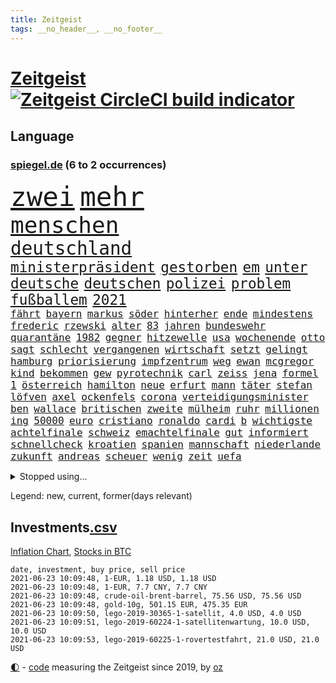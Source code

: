 ```yaml
---
title: Zeitgeist
tags: __no_header__, __no_footer__
---
```


# [Zeitgeist](https://oliz.io/zeitgeist/) [![Zeitgeist CircleCI build indicator](https://circleci.com/gh/ooz/zeitgeist.svg?style=shield)](https://circleci.com/gh/ooz/zeitgeist)

## Language

<h3><a href="https://www.spiegel.de" target="_blank">spiegel.de</a> (6 to 2 occurrences)</h3>
<p style="font-family:monospace">
<span style="font-size:32pt"><a href="news_links.html#zwei" class="current">zwei</a></span>
<span style="font-size:32pt"><a href="news_links.html#mehr" class="current">mehr</a></span>
<br>
<span style="font-size:27pt"><a href="news_links.html#menschen" class="current">menschen</a></span>
<br>
<span style="font-size:22pt"><a href="news_links.html#deutschland" class="current">deutschland</a></span>
<br>
<span style="font-size:17pt"><a href="news_links.html#ministerpräsident" class="current">ministerpräsident</a></span>
<span style="font-size:17pt"><a href="news_links.html#gestorben" class="current">gestorben</a></span>
<span style="font-size:17pt"><a href="news_links.html#em" class="current">em</a></span>
<span style="font-size:17pt"><a href="news_links.html#unter" class="current">unter</a></span>
<span style="font-size:17pt"><a href="news_links.html#deutsche" class="current">deutsche</a></span>
<span style="font-size:17pt"><a href="news_links.html#deutschen" class="current">deutschen</a></span>
<span style="font-size:17pt"><a href="news_links.html#polizei" class="current">polizei</a></span>
<span style="font-size:17pt"><a href="news_links.html#problem" class="current">problem</a></span>
<span style="font-size:17pt"><a href="news_links.html#fußballem" class="current">fußballem</a></span>
<span style="font-size:17pt"><a href="news_links.html#2021" class="current">2021</a></span>
<br>
<span style="font-size:12pt"><a href="news_links.html#fährt" class="current">fährt</a></span>
<span style="font-size:12pt"><a href="news_links.html#bayern" class="current">bayern</a></span>
<span style="font-size:12pt"><a href="news_links.html#markus" class="current">markus</a></span>
<span style="font-size:12pt"><a href="news_links.html#söder" class="current">söder</a></span>
<span style="font-size:12pt"><a href="news_links.html#hinterher" class="current">hinterher</a></span>
<span style="font-size:12pt"><a href="news_links.html#ende" class="current">ende</a></span>
<span style="font-size:12pt"><a href="news_links.html#mindestens" class="current">mindestens</a></span>
<span style="font-size:12pt"><a href="news_links.html#frederic" class="new">frederic</a></span>
<span style="font-size:12pt"><a href="news_links.html#rzewski" class="new">rzewski</a></span>
<span style="font-size:12pt"><a href="news_links.html#alter" class="current">alter</a></span>
<span style="font-size:12pt"><a href="news_links.html#83" class="current">83</a></span>
<span style="font-size:12pt"><a href="news_links.html#jahren" class="current">jahren</a></span>
<span style="font-size:12pt"><a href="news_links.html#bundeswehr" class="current">bundeswehr</a></span>
<span style="font-size:12pt"><a href="news_links.html#quarantäne" class="current">quarantäne</a></span>
<span style="font-size:12pt"><a href="news_links.html#1982" class="new">1982</a></span>
<span style="font-size:12pt"><a href="news_links.html#gegner" class="current">gegner</a></span>
<span style="font-size:12pt"><a href="news_links.html#hitzewelle" class="current">hitzewelle</a></span>
<span style="font-size:12pt"><a href="news_links.html#usa" class="current">usa</a></span>
<span style="font-size:12pt"><a href="news_links.html#wochenende" class="current">wochenende</a></span>
<span style="font-size:12pt"><a href="news_links.html#otto" class="current">otto</a></span>
<span style="font-size:12pt"><a href="news_links.html#sagt" class="current">sagt</a></span>
<span style="font-size:12pt"><a href="news_links.html#schlecht" class="current">schlecht</a></span>
<span style="font-size:12pt"><a href="news_links.html#vergangenen" class="current">vergangenen</a></span>
<span style="font-size:12pt"><a href="news_links.html#wirtschaft" class="current">wirtschaft</a></span>
<span style="font-size:12pt"><a href="news_links.html#setzt" class="current">setzt</a></span>
<span style="font-size:12pt"><a href="news_links.html#gelingt" class="current">gelingt</a></span>
<span style="font-size:12pt"><a href="news_links.html#hamburg" class="current">hamburg</a></span>
<span style="font-size:12pt"><a href="news_links.html#priorisierung" class="current">priorisierung</a></span>
<span style="font-size:12pt"><a href="news_links.html#impfzentrum" class="current">impfzentrum</a></span>
<span style="font-size:12pt"><a href="news_links.html#weg" class="current">weg</a></span>
<span style="font-size:12pt"><a href="news_links.html#ewan" class="current">ewan</a></span>
<span style="font-size:12pt"><a href="news_links.html#mcgregor" class="new">mcgregor</a></span>
<span style="font-size:12pt"><a href="news_links.html#kind" class="current">kind</a></span>
<span style="font-size:12pt"><a href="news_links.html#bekommen" class="current">bekommen</a></span>
<span style="font-size:12pt"><a href="news_links.html#gew" class="current">gew</a></span>
<span style="font-size:12pt"><a href="news_links.html#pyrotechnik" class="current">pyrotechnik</a></span>
<span style="font-size:12pt"><a href="news_links.html#carl" class="current">carl</a></span>
<span style="font-size:12pt"><a href="news_links.html#zeiss" class="new">zeiss</a></span>
<span style="font-size:12pt"><a href="news_links.html#jena" class="current">jena</a></span>
<span style="font-size:12pt"><a href="news_links.html#formel" class="current">formel</a></span>
<span style="font-size:12pt"><a href="news_links.html#1" class="current">1</a></span>
<span style="font-size:12pt"><a href="news_links.html#österreich" class="current">österreich</a></span>
<span style="font-size:12pt"><a href="news_links.html#hamilton" class="current">hamilton</a></span>
<span style="font-size:12pt"><a href="news_links.html#neue" class="current">neue</a></span>
<span style="font-size:12pt"><a href="news_links.html#erfurt" class="current">erfurt</a></span>
<span style="font-size:12pt"><a href="news_links.html#mann" class="current">mann</a></span>
<span style="font-size:12pt"><a href="news_links.html#täter" class="current">täter</a></span>
<span style="font-size:12pt"><a href="news_links.html#stefan" class="current">stefan</a></span>
<span style="font-size:12pt"><a href="news_links.html#löfven" class="new">löfven</a></span>
<span style="font-size:12pt"><a href="news_links.html#axel" class="new">axel</a></span>
<span style="font-size:12pt"><a href="news_links.html#ockenfels" class="new">ockenfels</a></span>
<span style="font-size:12pt"><a href="news_links.html#corona" class="current">corona</a></span>
<span style="font-size:12pt"><a href="news_links.html#verteidigungsminister" class="new">verteidigungsminister</a></span>
<span style="font-size:12pt"><a href="news_links.html#ben" class="current">ben</a></span>
<span style="font-size:12pt"><a href="news_links.html#wallace" class="new">wallace</a></span>
<span style="font-size:12pt"><a href="news_links.html#britischen" class="current">britischen</a></span>
<span style="font-size:12pt"><a href="news_links.html#zweite" class="current">zweite</a></span>
<span style="font-size:12pt"><a href="news_links.html#mülheim" class="current">mülheim</a></span>
<span style="font-size:12pt"><a href="news_links.html#ruhr" class="current">ruhr</a></span>
<span style="font-size:12pt"><a href="news_links.html#millionen" class="current">millionen</a></span>
<span style="font-size:12pt"><a href="news_links.html#ing" class="new">ing</a></span>
<span style="font-size:12pt"><a href="news_links.html#50000" class="current">50000</a></span>
<span style="font-size:12pt"><a href="news_links.html#euro" class="current">euro</a></span>
<span style="font-size:12pt"><a href="news_links.html#cristiano" class="current">cristiano</a></span>
<span style="font-size:12pt"><a href="news_links.html#ronaldo" class="current">ronaldo</a></span>
<span style="font-size:12pt"><a href="news_links.html#cardi" class="new">cardi</a></span>
<span style="font-size:12pt"><a href="news_links.html#b" class="current">b</a></span>
<span style="font-size:12pt"><a href="news_links.html#wichtigste" class="current">wichtigste</a></span>
<span style="font-size:12pt"><a href="news_links.html#achtelfinale" class="current">achtelfinale</a></span>
<span style="font-size:12pt"><a href="news_links.html#schweiz" class="current">schweiz</a></span>
<span style="font-size:12pt"><a href="news_links.html#emachtelfinale" class="new">emachtelfinale</a></span>
<span style="font-size:12pt"><a href="news_links.html#gut" class="current">gut</a></span>
<span style="font-size:12pt"><a href="news_links.html#informiert" class="current">informiert</a></span>
<span style="font-size:12pt"><a href="news_links.html#schnellcheck" class="current">schnellcheck</a></span>
<span style="font-size:12pt"><a href="news_links.html#kroatien" class="current">kroatien</a></span>
<span style="font-size:12pt"><a href="news_links.html#spanien" class="current">spanien</a></span>
<span style="font-size:12pt"><a href="news_links.html#mannschaft" class="current">mannschaft</a></span>
<span style="font-size:12pt"><a href="news_links.html#niederlande" class="current">niederlande</a></span>
<span style="font-size:12pt"><a href="news_links.html#zukunft" class="current">zukunft</a></span>
<span style="font-size:12pt"><a href="news_links.html#andreas" class="current">andreas</a></span>
<span style="font-size:12pt"><a href="news_links.html#scheuer" class="current">scheuer</a></span>
<span style="font-size:12pt"><a href="news_links.html#wenig" class="current">wenig</a></span>
<span style="font-size:12pt"><a href="news_links.html#zeit" class="current">zeit</a></span>
<span style="font-size:12pt"><a href="news_links.html#uefa" class="current">uefa</a></span>
</p>
<details>
<summary>Stopped using...</summary>
<p class="former" style="font-size:12pt">
juventus(250) nötig(250) turin(250) alarm(249) bundesamt(249) vorteil(249) wirkte(249) and(248) hinaus(248) missachtet(248) motto(248) tobt(248) unserem(248) bemühungen(247) einiges(247) eskalation(247) rief(247) tui(247) verteilt(247) 100000(246) alltag(246) angebliche(246) beschreibt(246) drosten(246) entlassung(246) erneuter(246) flick(246) hansi(246) hsv(246) jan(246) richter(246) spielzeit(246) untersuchungen(246) wege(246) 16jährige(245) badenwürttembergs(245) beamtin(245) betreiber(245) funktionieren(245) games(245) gekündigt(245) gleichstellung(245) islamischer(245) kandidat(245) kontrollieren(245) liste(245) liverpool(245) marcel(245) michelle(245) niederländische(245) niedersächsischen(245) notfalls(245) satelliten(245) terrormiliz(245) tottenham(245) ungewöhnlich(245) vertrauliche(245) verzögert(245) videobotschaft(245) vulkanausbruch(245) akt(244) annehmen(244) arktis(244) asche(244) atlético(244) einwohner(244) häuser(244) ikone(244) leverkusen(244) möglicher(244) schildert(244) warentest(244) öffentlichen(244) überwachung(244) anwältin(243) coronaquarantäne(243) einschränken(243) erziehung(243) gesundheitlichen(243) is(243) komplex(243) meinung(243) menge(243) schwächen(243) sicherte(243) spdpolitiker(243) toleranz(243) ungewöhnlicher(243) verlief(243) verschiedene(243) beteiligten(242) bundesligisten(242) coronainfizierte(242) debattiert(242) deutsch(242) einzig(242) erfahrungen(242) gaga(242) jung(242) jüngeren(242) kostenlose(242) lunge(242) offenbaren(242) russell(242) senat(242) verschärfung(242) verteidigungsministerin(242) widerspruch(242) wohngebiet(242) wuppertal(242) angesteckt(241) arbeiteten(241) bayer(241) botschaften(241) dahin(241) geldstrafe(241) grande(241) hinrichtung(241) infizierte(241) jüngste(241) kleineren(241) leer(241) schlechtesten(241) simon(241) stich(241) tourismus(241) verstärken(241) weltkrieg(241) zurückgetreten(241) aussichten(240) diskriminiert(240) gehören(240) gerufen(240) geschäften(240) günstiger(240) islam(240) lateinamerika(240) länderchefs(240) prinzessin(240) schmidt(240) seltenen(240) spieltag(240) studierenden(240) unterlag(240) verwirrung(240) vorsitz(240) worum(240) zweifelt(240) aldi(239) entdeckten(239) erfolgreiche(239) geringer(239) geschichten(239) herdenimmunität(239) lukas(239) positioniert(239) reul(239) sc(239) sprecherin(239) verfolgung(239) vergleicht(239) vermeiden(239) version(239) vorab(239) vorgesehen(239) woher(239) 79(238) arizona(238) bedrohte(238) bundesligavorschau(238) ersetzen(238) fanexperten(238) gefährlicher(238) geprüft(238) infizieren(238) jahresbeginn(238) kaputt(238) leicester(238) noten(238) oberlandesgericht(238) parteifreunde(238) rekordhoch(238) rom(238) schlagzeilen(238) steuer(238) tippen(238) trainieren(238) usjustizministerium(238) wichtiges(238) wichtigster(238) wohnhaus(238) zugegeben(238) überraschende(238) überwacht(238) 2500(237) 31(237) arbeitnehmer(237) deutschlandweit(237) geteilt(237) körperverletzung(237) leiten(237) lockt(237) lösungen(237) nawalnys(237) ostukraine(237) schalke(237) träumen(237) unterzahl(237) verpflichtung(237) verzweiflung(237) voraus(237) auswirken(236) denkbar(236) fritz(236) gesetzentwurf(236) gestohlener(236) instanz(236) kranke(236) phil(236) roten(236) tauchen(236) vermutet(236) virtuell(236) weißes(236) 04(235) eliten(235) gebiet(235) historische(235) informieren(235) leipzigs(235) mahmoud(235) raketen(235) symptome(235) universität(235) bewaffneter(234) blick(234) gefechte(234) gestrichen(234) schalkes(234) stadtteil(234) attentäter(233) befreien(233) bruch(233) erkrankt(233) gewinner(233) heran(233) honda(233) regierungspartei(233) salzburg(233) schloss(233) umstrittenem(233) vermeintlichen(233) übernahme(233) 17000(232) berüchtigten(232) braunschweig(232) covid19erkrankung(232) erschöpft(232) geländewagen(232) manipulierte(232) nordrheinwestfälischen(232) spanischer(232) unzählige(232) vermittlung(232) 3(231) 55(231) einzigen(231) gebilligt(231) gesundheitsämter(231) herrschen(231) möglichst(231) platzen(231) skepsis(231) staatsbürgerschaft(231) übersteigt(231) band(230) diebstahl(230) reagierten(230) reiste(230) segen(230) song(230) tiger(230) versuche(230) diskussionen(229) floyd(229) flüchtlingen(229) gelöst(229) model(229) tiefen(229) verlauf(229) wiederholt(229) beschränken(228) beteiligung(228) dir(228) homosexuelle(228) loch(228) punktet(228) verständigt(228) arabische(227) schwerem(227) verzeihung(227) zwischenzeitlich(227) 82(226) defensive(226) gestritten(226) konsum(226) psychologe(226) schusswaffen(226) sekunde(226) verbündeten(226) virtuellen(226) wirtz(226) übertragung(226) accounts(225) außerhalb(225) hob(225) zugelassenen(225) a1(224) boateng(224) bundesgesundheitsminister(224) erkrankten(224) heidi(224) jérôme(224) komplikationen(224) migrationshintergrund(224) präsidentin(224) verkehrsunfall(224) aufstand(223) bob(223) gekämpft(223) herzen(223) marsch(223) profite(223) sechzigerjahren(223) sicheren(223) verzweifelten(223) ansteckend(222) brennt(222) landete(222) träume(222) auktion(221) besitz(221) brandstiftung(221) gegnern(221) prompt(221) reduzieren(221) richard(221) schriftsteller(221) versagen(221) vorne(221) behalten(220) bett(220) erfassen(220) fassade(220) fehlern(220) motive(220) namhafte(220) ungleich(220) euparlamentarier(219) französischer(219) greuther(219) königsklasse(219) losgehen(219) menschliche(219) protestierten(219) spitzenreiter(219) these(219) verstanden(219) verträge(219) wohnort(219) 40000(218) begangen(218) drängte(218) erkranken(218) fortschritte(218) hbo(218) korruptionsvorwürfen(218) polizistin(218) rentner(218) telefon(218) wiederentdeckt(218) ähnliche(218) angeblicher(217) arminia(217) división(217) flüchtling(217) häftlinge(217) prescht(217) primera(217) prägt(217) weltkriegsbombe(217) anstiftung(216) bezeichnete(216) einschränkung(216) haag(216) stützt(216) wölfe(216) überfahren(216) freiwilligen(215) männlich(215) schrecken(215) trotzen(215) unterm(215) absteiger(214) feuert(214) gegenzug(214) profifußball(214) reinen(214) sichert(214) 140(213) angehen(213) anschlags(213) km/h(213) millionär(213) teilnahme(213) coronaauflagen(212) jacob(212) klimaziele(212) abstieg(211) boni(211) demo(211) einbruch(211) entscheidet(211) erweist(211) kinderpornografie(211) kräfte(211) mobilfunknetz(211) omar(211) tinder(211) verankern(211) boykottieren(210) dreieinhalb(210) haustür(210) kandidatur(210) niederländischen(210) schlugen(210) sportler(210) fehlender(209) karten(209) katja(209) notbremse(209) söhne(209) verständnis(209) klaasjan(208) ministerien(208) ariana(207) bangen(207) dc(207) demos(207) op(206) telefonat(206) dauert(205) explodierte(205) sturms(205) 80000(204) benötigen(204) emotionaler(204) günther(204) praxis(204) tücken(204) beschuldigte(203) reus(203) turnen(203) begehrten(202) enormen(202) erprobt(202) krawall(202) maradona(202) messenger(202) sofortige(202) fußballweltmeister(201) gespart(201) projekts(201) virusvariante(201) vogelgrippe(201) gegenmaßnahmen(200) gläubige(200) laufbahn(200) tiefpunkt(200) bewaffneten(199) reifen(198) reisekonzern(198) königreich(197) rodrigo(197) terroranschlags(197) covidpatienten(196) religiöse(196) einkaufen(195) erfolgreichen(195) geist(195) guatemala(195) prägte(195) dylan(194) konzert(194) nebenwirkungen(193) sämtliche(193) bbc(192) ungleichheit(192) desto(191) eisberg(191) dämpft(190) existenz(190) schnelltest(190) schweine(190) service(190) woods(190) empfinden(188) aussortiert(187) csupolitiker(187) dobrindt(187) geführte(187) bundespräsidenten(186) dichter(186) vergleichsweise(186) beratungen(185) derzeitigen(185) einsame(185) riesigen(185) tragischen(185) contest(184) psychischen(184) 85(183) faire(183) ländlichen(183) beschimpfte(182) discounter(182) fotografieren(182) rolf(182) würdigung(182) elfte(180) vereins(180) wmtitel(180) geiger(179) erzieher(178) marine(178) querdenkern(177) eintraf(176) geheime(176) verdachtsfall(176) zutage(176) formen(175) elliot(174) entfernen(174) page(174) protestierende(174) überstehen(174) 34jährige(173) einreiseregeln(173) interviews(173) prominenter(173) clever(171) flüchteten(171) befunden(170) aufstehen(169) ausweg(169) rächen(169) topform(169) beigetragen(168) hackern(168) klum(168) kolleginnen(168) angedeutet(167) brauchten(167) stromausfall(167) befreiungsschlag(166) vertuschen(166) oligarch(164) auslieferung(163) merklich(163) herrschaft(162) marokko(162) fluglinie(161) 450(160) kursiert(160) londons(160) schnelles(160) heidelberg(159) instituts(159) lava(159) vulkane(159) quiz(158) charaktere(157) ema(157) motivation(157) bauarbeiten(156) curtius(156) geldtransporter(155) kantersieg(155) pandemielage(155) desaströse(154) schulkindern(154) weimar(154) bellevue(153) coronamutation(153) coronavariante(153) norditalien(153) perspektive(153) coronavakzinen(152) hoffnungsvoll(152) luxusuhren(152) commerzbank(150) irgendwie(150) 64jährige(149) israelin(149) verspielen(149) vorjahresvergleich(149) anreiz(148) flieger(148) israelis(148) zurückgehalten(148) gesamtsieg(147) mallorca(147) ausgegangen(145) erbeuten(145) gejagt(145) mau(145) texte(145) glücklicher(144) gefährlichsten(143) aufgebot(142) nachrichtenagentur(142) ausbeutung(141) deine(141) perseverance(141) tamtam(141) coronavirusvariante(140) eingehen(140) grenzregion(140) blaulicht(139) 105(138) positionieren(138) absolvieren(137) aushelfen(137) drangen(136) freilassen(136) hergestellt(136) medizinischen(136) scheideweg(136) wiedervereinigung(136) earth(135) zurückzudrängen(135) 46jähriger(134) franken(134) geltende(134) pfingsten(134) polizeiautos(134) championship(133) branson(132) juristische(132) ungerechtigkeit(132) schrumpfte(131) westliche(131) winslet(131) jenen(130) verschollen(130) anreize(129) auftraggeber(129) bereut(129) martens(129) leverkusens(128) schwachstelle(128) umarmung(128) entsprechenden(127) klappen(127) nachbarland(127) rotterdam(127) verleumdung(127) 111(126) albert(126) blutige(126) hochansteckende(126) lego(126) afrikanische(125) insider(124) leugnen(123) radsportler(123) verheißt(123) unwahrscheinlich(122) huntelaar(121) impfgipfel(121) meistern(121) al(120) lenkt(120) dubiose(119) neuwahl(119) schatz(119) abmachung(117) anweisungen(117) rechtmäßig(117) lahmgelegt(115) schleppt(115) trinkt(115) verendet(115) anrufe(114) archäologie(114) kandidiert(114) hintern(113) argumentiert(112) manifest(112) öffnungen(112) mordversuch(111) verleiht(111) missbrauchsfällen(110) schaulustige(110) vertreibt(110) aufmachen(109) bemerkung(109) zusagen(109) überzeugung(109) bekennen(108) jendrik(108) konkreter(108) schmeißt(108) unomenschenrechtsrat(108) börsengang(107) manson(107) marilyn(107) skandale(107) esc(106) gendergerechte(106) notwehr(106) regierungsfraktionen(106) inszenierte(105) junta(105) museen(105) umlaufbahn(105) ähneln(105) kapital(104) palästinensern(104) nationalgalerie(103) marktmacht(102) merkwürdig(102) mietpreise(102) rein(102) river(102) vereint(102) hate(101) hortet(101) nld(101) sternchen(101) coronalockdowns(100) großbrand(100) islamist(99) staatsfernsehen(99) vertragsauflösung(99) zweitgrößte(99) brustimplantate(98) lebenszeit(98) mutanten(98) rheinland(98) wiedereröffnung(98) bischof(97) epic(97) syriens(97) adm(96) stamm(96) parteikollege(95) pub(95) schiedsrichterinnen(95) verruf(95) briefbomben(94) entführung(94) hipp(94) latifa(94) verletzter(94) alassad(93) baschar(93) finanzierten(93) journalistische(93) leopoldo(93) missbrauchsvorwürfen(93) oberverwaltungsgericht(92) abgaben(91) elternhauses(91) lebenszeichen(91) unternimmt(91) wildnis(91) bauer(90) drogenhandel(90) flicks(90) handyspiel(90) marsrover(90) rosa(90) sammlern(90) ebnen(89) ordnungsgemäß(89) sonnigen(89) zeugenstand(89) emirstochter(88) anzeigt(87) berlinern(87) don't(87) drogengangs(87) erzwungene(87) export(87) feel(87) orchester(87) schulkind(87) verbots(87) verhältnissen(87) wilderer(87) biopic(86) eisen(86) unterschätzen(86) beendeten(85) gratulierte(85) militärregime(85) philosophin(85) unverständnis(85) warnstreiks(85) aufzuheben(84) blutiger(84) botschafterin(84) dreißig(84) kulturveranstaltungen(84) lucaapp(84) ärmsten(84) ölkonzern(84) baldigen(83) kleinparteien(83) kündigungen(83) nutzerinnen(83) pilotprojekt(83) provisionen(83) bender(82) dianainterview(82) erfreulich(82) wieviel(82) abstiegskandidaten(81) abwehren(81) armeechef(81) küken(81) rinder(81) seinetwegen(81) teilnehmenden(81) wagenknechtlager(81) abgewehrt(80) athen(80) binneni(80) farce(80) palästina(80) rechtsanwältin(80) senders(80) testament(80) wettstreit(80) geschäftsgebaren(79) angefeindet(78) coronaimpftermine(78) flugtaxis(78) frischem(78) geldgebern(78) impfpässe(78) jude(78) lästig(78) verewigt(78) wada(78) zugspitze(78) übernachten(78) einsehbar(77) erschlichen(77) kleckern(77) klotzen(77) ndr(77) nft(77) todestag(77) feiertag(76) pazifik(76) reservieren(76) bewirbt(75) cduabgeordnete(75) getöteten(75) sanft(75) sicherheitsauflagen(75) spielabsage(75) strippenzieher(75) verbotenen(75) wilderei(75) bescheidenheit(74) mini(74) nftauktion(74) prostituierte(74) angesteuert(73) berlinbrandenburg(73) duma(73) gitta(73) minenfeld(73) prinzipien(73) söldner(73) wagnergruppe(73) altersgruppen(72) anzutreten(72) coronaprotest(71) erleichterungen(71) erzbistums(71) heße(71) konjunkturerwartungen(71) studienergebnisse(71) zyklon(71) abzufedern(70) aufenthaltsort(70) gerd(70) thrombosen(70) coronatestergebnisse(69) fahrlässiger(69) steuerzahler(69) bundestrainers(68) entpuppte(68) saisonfinale(68) stolzen(68) bosch(67) essener(67) geflügelpest(67) gekracht(67) solarwinds(67) gastgewerbe(66) gesetzlich(66) unweit(66) weltberühmten(66) bieber(65) exsenator(65) franzjosef(65) overbeck(65) abfluss(64) buhlen(64) sofortiger(64) 2001(63) kontraproduktiv(63) negativer(63) hunderter(62) lasch(62) lavastrom(62) vehement(62) feuerzeug(61) nachziehen(61) zögern(61) äthiopische(61) european(60) gerücht(60) hilfreich(60) nebeneinkünften(60) tägliche(60) walking(60) bts(59) nachfahren(59) forciert(58) garcia(58) megadeal(58) raubzug(58) tvnow(58) videospielen(58) betriebsrat(57) dubiosen(57) floyds(57) forscht(57) kartellwächter(57) mitgliederzahlen(57) protestwelle(57) verkleidete(57) exporteure(56) fühle(56) gutgehen(56) modellprojekt(56) satellitenbilder(56) 1200(55) einklagen(55) hopp(55) krimineller(55) dmx(54) entmachtete(54) irina(54) vergebene(54) querdenken(53) samoa(53) softwarefirma(53) steinzeit(53) überraschungssieger(53) badischen(52) doktortitel(52) gespendete(52) leck(52) personengruppe(52) seltsamen(52) siegerin(52) spürt(52) tuberkulose(52) waldimir(52) dave(51) fügen(51) secret(51) sturmböen(51) zwölfjährigen(51) kühl(50) versanken(50) vertriebenen(50) ausgesperrt(49) bundeskanzlers(49) leiteten(49) realitytvstar(49) zwangsläufig(49) einsammeln(48) fantastisch(48) schlucken(48) abdullah(47) dead(47) impfling(47) mine(47) terrorist(47) fluch(46) zulassungshürden(46) dokuserie(45) gezielte(45) kampfjet(45) kraus(45) schlepper(45) zufriedener(45) koloniale(44) rechnung(44) bassist(43) einschreiten(43) rohani(43) schulnoten(43) veto(43) iwstudie(42) pekingkritiker(42) stetig(42) augsburgs(41) ausstrahlen(41) deeskalation(41) ernsthaft(41) fernsehsender(41) kortison(41) wahlkampfauftritt(41) ökosysteme(41) militärisch(39) trost(39) waffengesetz(39) irrt(38) planlos(38) rauchfrei(38) umzusetzen(38) arne(37) b1617(37) handelskammer(37) ukrainekrise(37) usabzug(37) angeführt(36) ballerina(36) fotofinish(36) geheiß(36) gesinnung(36) nahegelegt(36) vorentscheidung(36) bottas(35) fehlerfrei(35) optimal(35) prügelt(35) walters(35) aufrüstung(34) bedeute(34) chicago(34) hintermänner(34) legale(34) munitionslager(34) schmerzhaft(34) valtteri(34) außenministers(33) lampedusa(33) close(32) erfolgsfall(32) erschütterten(32) glenn(32) schauspielers(32) gen(31) monte(31) ablöse(30) einträge(30) geschleudert(30) hansa(30) hungersnot(30) klimagesetz(30) meisterfeier(30) notwendigen(30) cotrainer(29) freihandelsabkommen(29) grünes(29) ifogeschäftsklimaindex(29) landwirt(29) supermond(29) vollmond(29) wirtschaftsvertreter(29) berechnungen(28) dazn(28) dehm(28) diether(28) genesen(28) implodiert(28) opernsängerin(28) schwules(28) zügig(28) generationengerechtigkeit(27) luftschiffen(27) ungefähr(27) 1987(26) ausstatten(26) kinderimpfungen(26) lieferverzögerungen(26) norman(26) spdchefin(26) übten(26) 32jähriger(25) durchsuchung(25) gentechnikverfahren(25) krankenkasse(25) leni(25) mehrfachen(25) reyes(25) schmuggel(25) südkoreas(25) ungewollte(25) vorsitzender(25) comedysendung(24) dutzender(24) entfacht(24) gründerszene(24) markenrechte(24) ostberlin(24) regionalverbände(24) spitzenkandidatur(24) usvorbild(24) versanden(24) einfallen(23) folgten(23) hamiltons(23) impfberechtigten(23) itexperte(23) manipulation(23) youtubekanal(23) child(22) ferkel(22) tatwaffe(22) formulare(21) vereinbarkeit(21) bond(20) d'italia(20) giro(20) plastik(20) schwerste(20) verwandt(20) asphalt(19) assad(19) doppelter(19) cher(18) cyberangriff(18) emanuel(18) giftspritze(18) lieke(18) maurice(18) schnellstmöglich(18) spiegelanalyse(18) stadtschloss(18) beatrice(16) bundesfamilienministerin(16) durchbruch(16) eingebüßt(16) hartes(16) lesbische(16) melinda(16) nahost(16) westbrook(16) altbundespräsident(15) buchmann(15) fu(15) jetzigen(15) kitsch(15) militanten(15) packt(15) popcorn(15) basislager(14) erklimmen(14) feuerpause(14) großeltern(14) vorurteilen(14) zugeschlagen(14) 110000(13) 2040(13) ahmadinejad(13) krisenregion(13) luna(13) verbrechens(13) championsleaguetitel(12) luftschlägen(12) meisterkampf(12) schlauch(12) vermitteln(12) widersetzen(12) abgeschossen(11) bergetappe(11) fahndung(11) ferrari(11) geschwiegen(11) impfgegner(11) klose(11) miroslav(11) wally(11)
</p>
</details>
<p>Legend: <span class="new">new</span>, <span class="current">current</span>, <span class="former">former(days relevant)</span></p>

## Investments[.csv](investments.csv)

[Inflation Chart](https://inflationchart.com),
[Stocks in BTC](https://stonksinbtc.xyz/)

```
date, investment, buy price, sell price
2021-06-23 10:09:48, 1-EUR, 1.18 USD, 1.18 USD
2021-06-23 10:09:48, 1-EUR, 7.7 CNY, 7.7 CNY
2021-06-23 10:09:48, crude-oil-brent-barrel, 75.56 USD, 75.56 USD
2021-06-23 10:09:48, gold-10g, 501.15 EUR, 475.35 EUR
2021-06-23 10:09:50, lego-2019-30365-1-satellit, 4.0 USD, 4.0 USD
2021-06-23 10:09:51, lego-2019-60224-1-satellitenwartung, 10.0 USD, 10.0 USD
2021-06-23 10:09:53, lego-2019-60225-1-rovertestfahrt, 21.0 USD, 21.0 USD
```

<footer>
<a href="javascript:toggleTheme()" class="nav">🌓</a>
- <a href="https://github.com/ooz/zeitgeist">code</a> measuring the Zeitgeist since 2019, by <a href="https://oliz.io">oz</a>
</footer>
